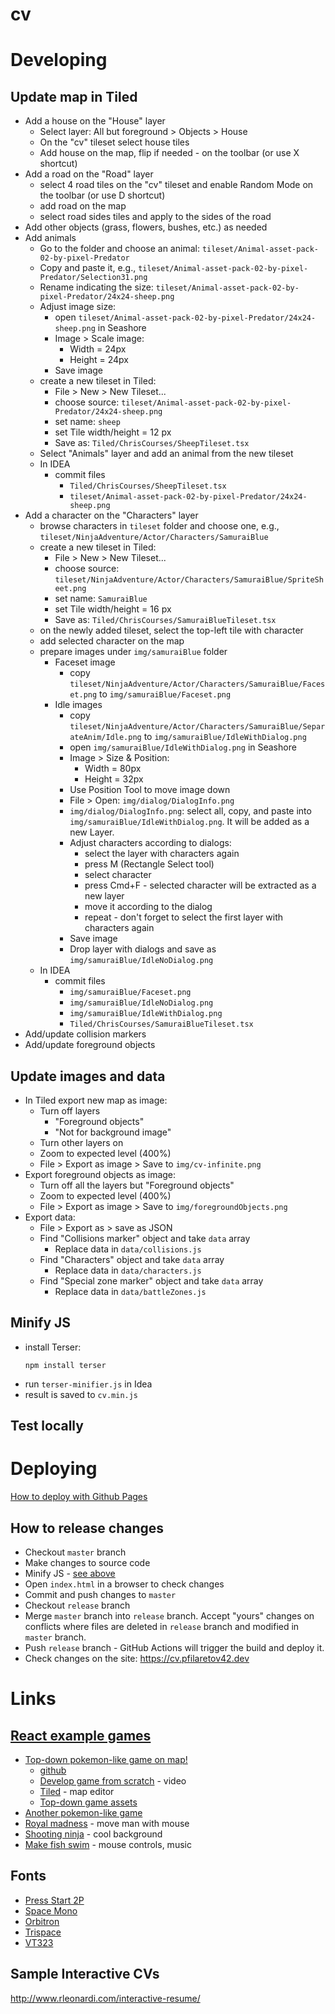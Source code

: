 # cv

# Developing

## Update map in Tiled

- Add a house on the "House" layer
  - Select layer: All but foreground > Objects > House
  - On the "cv" tileset select house tiles
  - Add house on the map, flip if needed - on the toolbar (or use X shortcut)
- Add a road on the "Road" layer
  - select 4 road tiles on the "cv" tileset and enable Random Mode on the toolbar (or use D shortcut)
  - add road on the map
  - select road sides tiles and apply to the sides of the road
- Add other objects (grass, flowers, bushes, etc.) as needed
- Add animals
  - Go to the folder and choose an animal: `tileset/Animal-asset-pack-02-by-pixel-Predator`
  - Copy and paste it, e.g., `tileset/Animal-asset-pack-02-by-pixel-Predator/Selection31.png`
  - Rename indicating the size: `tileset/Animal-asset-pack-02-by-pixel-Predator/24x24-sheep.png`
  - Adjust image size:
    - open `tileset/Animal-asset-pack-02-by-pixel-Predator/24x24-sheep.png` in Seashore
    - Image > Scale image:
      - Width = 24px
      - Height = 24px
    - Save image
  - create a new tileset in Tiled:
    - File > New > New Tileset...
    - choose source: `tileset/Animal-asset-pack-02-by-pixel-Predator/24x24-sheep.png`
    - set name: `sheep`
    - set Tile width/height = 12 px
    - Save as: `Tiled/ChrisCourses/SheepTileset.tsx`
  - Select "Animals" layer and add an animal from the new tileset
  - In IDEA
    - commit files
      - `Tiled/ChrisCourses/SheepTileset.tsx`
      - `tileset/Animal-asset-pack-02-by-pixel-Predator/24x24-sheep.png`
- Add a character on the "Characters" layer
  - browse characters in `tileset` folder and choose one, e.g., `tileset/NinjaAdventure/Actor/Characters/SamuraiBlue`
  - create a new tileset in Tiled: 
    - File > New > New Tileset...
    - choose source: `tileset/NinjaAdventure/Actor/Characters/SamuraiBlue/SpriteSheet.png`
    - set name: `SamuraiBlue`
    - set Tile width/height = 16 px
    - Save as: `Tiled/ChrisCourses/SamuraiBlueTileset.tsx`
  - on the newly added tileset, select the top-left tile with character
  - add selected character on the map
  - prepare images under `img/samuraiBlue` folder
    - Faceset image
      - copy `tileset/NinjaAdventure/Actor/Characters/SamuraiBlue/Faceset.png` to `img/samuraiBlue/Faceset.png`
    - Idle images
      - copy `tileset/NinjaAdventure/Actor/Characters/SamuraiBlue/SeparateAnim/Idle.png` to `img/samuraiBlue/IdleWithDialog.png`
      - open `img/samuraiBlue/IdleWithDialog.png` in Seashore
      - Image > Size & Position:
        - Width = 80px
        - Height = 32px
      - Use Position Tool to move image down
      - File > Open: `img/dialog/DialogInfo.png`
      - `img/dialog/DialogInfo.png`: select all, copy, and paste into `img/samuraiBlue/IdleWithDialog.png`.
        It will be added as a new Layer.
      - Adjust characters according to dialogs:
        - select the layer with characters again
        - press M (Rectangle Select tool)
        - select character
        - press Cmd+F - selected character will be extracted as a new layer
        - move it according to the dialog
        - repeat - don't forget to select the first layer with characters again
      - Save image
      - Drop layer with dialogs and save as `img/samuraiBlue/IdleNoDialog.png`
  - In IDEA
    - commit files
      - `img/samuraiBlue/Faceset.png`
      - `img/samuraiBlue/IdleNoDialog.png`
      - `img/samuraiBlue/IdleWithDialog.png`
      - `Tiled/ChrisCourses/SamuraiBlueTileset.tsx`
- Add/update collision markers
- Add/update foreground objects

## Update images and data

- In Tiled export new map as image:
  - Turn off layers
    - "Foreground objects"
    - "Not for background image"
  - Turn other layers on
  - Zoom to expected level (400%)
  - File > Export as image > Save to `img/cv-infinite.png`
- Export foreground objects as image:
  - Turn off all the layers but "Foreground objects"
  - Zoom to expected level (400%)
  - File > Export as image > Save to `img/foregroundObjects.png`
- Export data:
  - File > Export as > save as JSON
  - Find "Collisions marker" object and take `data` array
    - Replace data in `data/collisions.js`
  - Find "Characters" object and take `data` array
    - Replace data in `data/characters.js`
  - Find "Special zone marker" object and take `data` array
    - Replace data in `data/battleZones.js`

## Minify JS

- install Terser:
  ```
  npm install terser
  ```
- run `terser-minifier.js` in Idea
- result is saved to `cv.min.js`

## Test locally



# Deploying

[How to deploy with Github Pages](https://pages.github.com/)

## How to release changes

- Checkout `master` branch
- Make changes to source code
- Minify JS - [see above](#how-to-minify-js)
- Open `index.html` in a browser to check changes
- Commit and push changes to `master`
- Checkout `release` branch
- Merge `master` branch into `release` branch. Accept "yours" changes on conflicts where files are deleted in `release` branch and modified in `master` branch.
- Push `release` branch - GitHub Actions will trigger the build and deploy it.
- Check changes on the site: https://cv.pfilaretov42.dev
  
# Links

## [React example games](https://reactjsexample.com/tag/games/)

- [Top-down pokemon-like game on map!](https://reactjsexample.com/little-pokemon-game-made-in-react-with-hooks/)
  - [github](https://github.com/Underewarrr/pokemon-javascript-react-game?ref=reactjsexample.com)
  - [Develop game from scratch](https://youtu.be/yP5DKzriqXA) - video
  - [Tiled](https://www.mapeditor.org/) - map editor
  - [Top-down game assets](https://itch.io/game-assets/tag-top-down)
- [Another pokemon-like game](https://reactjsexample.com/a-pokemon-like-project-game-where-you-level-up-by-hacking-your-neighbor/)
- [Royal madness](https://reactjsexample.com/client-for-royal-madness-online-game-using-react/) - move man with mouse
- [Shooting ninja](https://reactjsexample.com/shooting-ninja-game-built-with-react/) - cool background
- [Make fish swim](https://reactjsexample.com/arcade-game-on-phaser3-make-that-fish-swim-and-dont-touch-the-spikes-how-long-will-you-last/) - 
  mouse controls, music

## Fonts

- [Press Start 2P](https://fonts.google.com/specimen/Press+Start+2P)
- [Space Mono](https://fonts.google.com/specimen/Space+Mono)
- [Orbitron](https://fonts.google.com/specimen/Orbitron)
- [Trispace](https://fonts.google.com/specimen/Trispace)
- [VT323](https://fonts.google.com/specimen/VT323)

## Sample Interactive CVs

http://www.rleonardi.com/interactive-resume/